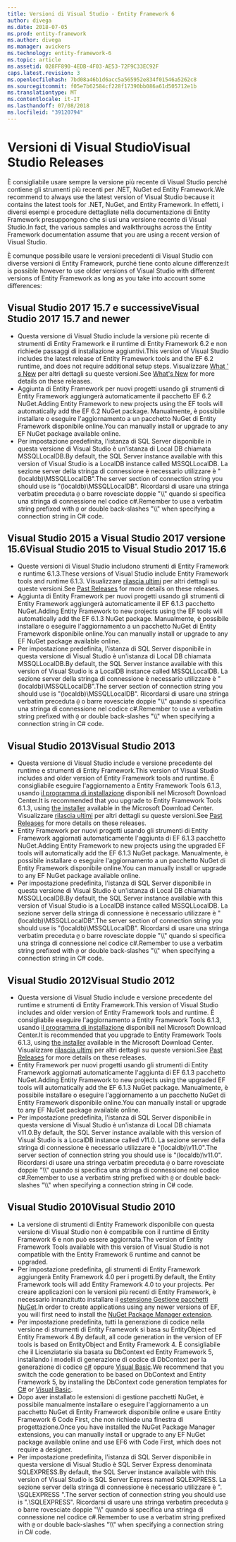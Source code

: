```yaml
---
title: Versioni di Visual Studio - Entity Framework 6
author: divega
ms.date: 2018-07-05
ms.prod: entity-framework
ms.author: divega
ms.manager: avickers
ms.technology: entity-framework-6
ms.topic: article
ms.assetid: 028FF890-4EDB-4F03-AE53-72F9C33EC92F
caps.latest.revision: 3
ms.openlocfilehash: 7bd08a46b1d6acc5a565952e834f01546a5262c8
ms.sourcegitcommit: f05e7b62584cf228f17390bb086a61d505712e1b
ms.translationtype: MT
ms.contentlocale: it-IT
ms.lasthandoff: 07/08/2018
ms.locfileid: "39120794"
---
```

# <a name="visual-studio-releases"></a><span data-ttu-id="4a6c8-102">Versioni di Visual Studio</span><span class="sxs-lookup"><span data-stu-id="4a6c8-102">Visual Studio Releases</span></span>

<span data-ttu-id="4a6c8-103">È consigliabile usare sempre la versione più recente di Visual Studio perché contiene gli strumenti più recenti per .NET, NuGet ed Entity Framework.</span><span class="sxs-lookup"><span data-stu-id="4a6c8-103">We recommend to always use the latest version of Visual Studio because it contains the latest tools for .NET, NuGet, and Entity Framework.</span></span>
<span data-ttu-id="4a6c8-104">In effetti, i diversi esempi e procedure dettagliate nella documentazione di Entity Framework presuppongono che si usi una versione recente di Visual Studio.</span><span class="sxs-lookup"><span data-stu-id="4a6c8-104">In fact, the various samples and walkthroughs across the Entity Framework documentation assume that you are using a recent version of Visual Studio.</span></span>

<span data-ttu-id="4a6c8-105">È comunque possibile usare le versioni precedenti di Visual Studio con diverse versioni di Entity Framework, purché tiene conto alcune differenze:</span><span class="sxs-lookup"><span data-stu-id="4a6c8-105">It is possible however to use older versions of Visual Studio with different versions of Entity Framework as long as you take into account some differences:</span></span>

## <a name="visual-studio-2017-157-and-newer"></a><span data-ttu-id="4a6c8-106">Visual Studio 2017 15.7 e successive</span><span class="sxs-lookup"><span data-stu-id="4a6c8-106">Visual Studio 2017 15.7 and newer</span></span>

- <span data-ttu-id="4a6c8-107">Questa versione di Visual Studio include la versione più recente di strumenti di Entity Framework e il runtime di Entity Framework 6.2 e non richiede passaggi di installazione aggiuntivi.</span><span class="sxs-lookup"><span data-stu-id="4a6c8-107">This version of Visual Studio includes the latest release of Entity Framework tools and the EF 6.2 runtime, and does not require additional setup steps.</span></span>
<span data-ttu-id="4a6c8-108">Visualizzare [What ' s New](~/ef6/what-is-new/index.md) per altri dettagli su queste versioni.</span><span class="sxs-lookup"><span data-stu-id="4a6c8-108">See [What's New](~/ef6/what-is-new/index.md) for more details on these releases.</span></span>
- <span data-ttu-id="4a6c8-109">Aggiunta di Entity Framework per nuovi progetti usando gli strumenti di Entity Framework aggiungerà automaticamente il pacchetto EF 6.2 NuGet.</span><span class="sxs-lookup"><span data-stu-id="4a6c8-109">Adding Entity Framework to new projects using the EF tools will automatically add the EF 6.2 NuGet package.</span></span>
<span data-ttu-id="4a6c8-110">Manualmente, è possibile installare o eseguire l'aggiornamento a un pacchetto NuGet di Entity Framework disponibile online.</span><span class="sxs-lookup"><span data-stu-id="4a6c8-110">You can manually install or upgrade to any EF NuGet package available online.</span></span>
- <span data-ttu-id="4a6c8-111">Per impostazione predefinita, l'istanza di SQL Server disponibile in questa versione di Visual Studio è un'istanza di Local DB chiamata MSSQLLocalDB.</span><span class="sxs-lookup"><span data-stu-id="4a6c8-111">By default, the SQL Server instance available with this version of Visual Studio is a LocalDB instance called MSSQLLocalDB.</span></span>
<span data-ttu-id="4a6c8-112">La sezione server della stringa di connessione è necessario utilizzare è "(localdb)\\MSSQLLocalDB".</span><span class="sxs-lookup"><span data-stu-id="4a6c8-112">The server section of connection string you should use is "(localdb)\\MSSQLLocalDB".</span></span>
<span data-ttu-id="4a6c8-113">Ricordarsi di usare una stringa verbatim preceduta `@` o barre rovesciate doppie "\\\\" quando si specifica una stringa di connessione nel codice c#.</span><span class="sxs-lookup"><span data-stu-id="4a6c8-113">Remember to use a verbatim string prefixed with `@` or double back-slashes "\\\\" when specifying a connection string in C# code.</span></span>  


## <a name="visual-studio-2015-to-visual-studio-2017-156"></a><span data-ttu-id="4a6c8-114">Visual Studio 2015 a Visual Studio 2017 versione 15.6</span><span class="sxs-lookup"><span data-stu-id="4a6c8-114">Visual Studio 2015 to Visual Studio 2017 15.6</span></span>

- <span data-ttu-id="4a6c8-115">Queste versioni di Visual Studio includono strumenti di Entity Framework e runtime 6.1.3.</span><span class="sxs-lookup"><span data-stu-id="4a6c8-115">These versions of Visual Studio include Entity Framework tools and runtime 6.1.3.</span></span>
<span data-ttu-id="4a6c8-116">Visualizzare [rilascia ultimi](~/ef6/what-is-new/past-releases.md#ef-613) per altri dettagli su queste versioni.</span><span class="sxs-lookup"><span data-stu-id="4a6c8-116">See [Past Releases](~/ef6/what-is-new/past-releases.md#ef-613) for more details on these releases.</span></span>
- <span data-ttu-id="4a6c8-117">Aggiunta di Entity Framework per nuovi progetti usando gli strumenti di Entity Framework aggiungerà automaticamente il EF 6.1.3 pacchetto NuGet.</span><span class="sxs-lookup"><span data-stu-id="4a6c8-117">Adding Entity Framework to new projects using the EF tools will automatically add the EF 6.1.3 NuGet package.</span></span>
<span data-ttu-id="4a6c8-118">Manualmente, è possibile installare o eseguire l'aggiornamento a un pacchetto NuGet di Entity Framework disponibile online.</span><span class="sxs-lookup"><span data-stu-id="4a6c8-118">You can manually install or upgrade to any EF NuGet package available online.</span></span>
- <span data-ttu-id="4a6c8-119">Per impostazione predefinita, l'istanza di SQL Server disponibile in questa versione di Visual Studio è un'istanza di Local DB chiamata MSSQLLocalDB.</span><span class="sxs-lookup"><span data-stu-id="4a6c8-119">By default, the SQL Server instance available with this version of Visual Studio is a LocalDB instance called MSSQLLocalDB.</span></span>
<span data-ttu-id="4a6c8-120">La sezione server della stringa di connessione è necessario utilizzare è "(localdb)\\MSSQLLocalDB".</span><span class="sxs-lookup"><span data-stu-id="4a6c8-120">The server section of connection string you should use is "(localdb)\\MSSQLLocalDB".</span></span>
<span data-ttu-id="4a6c8-121">Ricordarsi di usare una stringa verbatim preceduta `@` o barre rovesciate doppie "\\\\" quando si specifica una stringa di connessione nel codice c#.</span><span class="sxs-lookup"><span data-stu-id="4a6c8-121">Remember to use a verbatim string prefixed with `@` or double back-slashes "\\\\" when specifying a connection string in C# code.</span></span>  


## <a name="visual-studio-2013"></a><span data-ttu-id="4a6c8-122">Visual Studio 2013</span><span class="sxs-lookup"><span data-stu-id="4a6c8-122">Visual Studio 2013</span></span>
- <span data-ttu-id="4a6c8-123">Questa versione di Visual Studio include e versione precedente del runtime e strumenti di Entity Framework.</span><span class="sxs-lookup"><span data-stu-id="4a6c8-123">This version of Visual Studio includes and older version of Entity Framework tools and runtime.</span></span>
<span data-ttu-id="4a6c8-124">È consigliabile eseguire l'aggiornamento a Entity Framework Tools 6.1.3, usando [il programma di installazione](https://www.microsoft.com/en-us/download/details.aspx?id=40762) disponibili nel Microsoft Download Center.</span><span class="sxs-lookup"><span data-stu-id="4a6c8-124">It is recommended that you upgrade to Entity Framework Tools 6.1.3, using [the installer](https://www.microsoft.com/en-us/download/details.aspx?id=40762) available in the Microsoft Download Center.</span></span>
<span data-ttu-id="4a6c8-125">Visualizzare [rilascia ultimi](~/ef6/what-is-new/past-releases.md#ef-613) per altri dettagli su queste versioni.</span><span class="sxs-lookup"><span data-stu-id="4a6c8-125">See [Past Releases](~/ef6/what-is-new/past-releases.md#ef-613) for more details on these releases.</span></span>
- <span data-ttu-id="4a6c8-126">Entity Framework per nuovi progetti usando gli strumenti di Entity Framework aggiornati automaticamente l'aggiunta di EF 6.1.3 pacchetto NuGet.</span><span class="sxs-lookup"><span data-stu-id="4a6c8-126">Adding Entity Framework to new projects using the upgraded EF tools will automatically add the EF 6.1.3 NuGet package.</span></span>
<span data-ttu-id="4a6c8-127">Manualmente, è possibile installare o eseguire l'aggiornamento a un pacchetto NuGet di Entity Framework disponibile online.</span><span class="sxs-lookup"><span data-stu-id="4a6c8-127">You can manually install or upgrade to any EF NuGet package available online.</span></span>
- <span data-ttu-id="4a6c8-128">Per impostazione predefinita, l'istanza di SQL Server disponibile in questa versione di Visual Studio è un'istanza di Local DB chiamata MSSQLLocalDB.</span><span class="sxs-lookup"><span data-stu-id="4a6c8-128">By default, the SQL Server instance available with this version of Visual Studio is a LocalDB instance called MSSQLLocalDB.</span></span>
<span data-ttu-id="4a6c8-129">La sezione server della stringa di connessione è necessario utilizzare è "(localdb)\\MSSQLLocalDB".</span><span class="sxs-lookup"><span data-stu-id="4a6c8-129">The server section of connection string you should use is "(localdb)\\MSSQLLocalDB".</span></span>
<span data-ttu-id="4a6c8-130">Ricordarsi di usare una stringa verbatim preceduta `@` o barre rovesciate doppie "\\\\" quando si specifica una stringa di connessione nel codice c#.</span><span class="sxs-lookup"><span data-stu-id="4a6c8-130">Remember to use a verbatim string prefixed with `@` or double back-slashes "\\\\" when specifying a connection string in C# code.</span></span>  

## <a name="visual-studio-2012"></a><span data-ttu-id="4a6c8-131">Visual Studio 2012</span><span class="sxs-lookup"><span data-stu-id="4a6c8-131">Visual Studio 2012</span></span>

- <span data-ttu-id="4a6c8-132">Questa versione di Visual Studio include e versione precedente del runtime e strumenti di Entity Framework.</span><span class="sxs-lookup"><span data-stu-id="4a6c8-132">This version of Visual Studio includes and older version of Entity Framework tools and runtime.</span></span>
<span data-ttu-id="4a6c8-133">È consigliabile eseguire l'aggiornamento a Entity Framework Tools 6.1.3, usando [il programma di installazione](https://www.microsoft.com/en-us/download/details.aspx?id=40762) disponibili nel Microsoft Download Center.</span><span class="sxs-lookup"><span data-stu-id="4a6c8-133">It is recommended that you upgrade to Entity Framework Tools 6.1.3, using [the installer](https://www.microsoft.com/en-us/download/details.aspx?id=40762) available in the Microsoft Download Center.</span></span>
<span data-ttu-id="4a6c8-134">Visualizzare [rilascia ultimi](~/ef6/what-is-new/past-releases.md#ef-613) per altri dettagli su queste versioni.</span><span class="sxs-lookup"><span data-stu-id="4a6c8-134">See [Past Releases](~/ef6/what-is-new/past-releases.md#ef-613) for more details on these releases.</span></span>
- <span data-ttu-id="4a6c8-135">Entity Framework per nuovi progetti usando gli strumenti di Entity Framework aggiornati automaticamente l'aggiunta di EF 6.1.3 pacchetto NuGet.</span><span class="sxs-lookup"><span data-stu-id="4a6c8-135">Adding Entity Framework to new projects using the upgraded EF tools will automatically add the EF 6.1.3 NuGet package.</span></span>
<span data-ttu-id="4a6c8-136">Manualmente, è possibile installare o eseguire l'aggiornamento a un pacchetto NuGet di Entity Framework disponibile online.</span><span class="sxs-lookup"><span data-stu-id="4a6c8-136">You can manually install or upgrade to any EF NuGet package available online.</span></span>
- <span data-ttu-id="4a6c8-137">Per impostazione predefinita, l'istanza di SQL Server disponibile in questa versione di Visual Studio è un'istanza di Local DB chiamata v11.0.</span><span class="sxs-lookup"><span data-stu-id="4a6c8-137">By default, the SQL Server instance available with this version of Visual Studio is a LocalDB instance called v11.0.</span></span>
<span data-ttu-id="4a6c8-138">La sezione server della stringa di connessione è necessario utilizzare è "(localdb)\\v11.0".</span><span class="sxs-lookup"><span data-stu-id="4a6c8-138">The server section of connection string you should use is "(localdb)\\v11.0".</span></span>
<span data-ttu-id="4a6c8-139">Ricordarsi di usare una stringa verbatim preceduta `@` o barre rovesciate doppie "\\\\" quando si specifica una stringa di connessione nel codice c#.</span><span class="sxs-lookup"><span data-stu-id="4a6c8-139">Remember to use a verbatim string prefixed with `@` or double back-slashes "\\\\" when specifying a connection string in C# code.</span></span>  

## <a name="visual-studio-2010"></a><span data-ttu-id="4a6c8-140">Visual Studio 2010</span><span class="sxs-lookup"><span data-stu-id="4a6c8-140">Visual Studio 2010</span></span>

- <span data-ttu-id="4a6c8-141">La versione di strumenti di Entity Framework disponibile con questa versione di Visual Studio non è compatibile con il runtime di Entity Framework 6 e non può essere aggiornata.</span><span class="sxs-lookup"><span data-stu-id="4a6c8-141">The version of Entity Framework Tools available with this version of Visual Studio is not compatible with the Entity Framework 6 runtime and cannot be upgraded.</span></span>
- <span data-ttu-id="4a6c8-142">Per impostazione predefinita, gli strumenti di Entity Framework aggiungerà Entity Framework 4.0 per i progetti.</span><span class="sxs-lookup"><span data-stu-id="4a6c8-142">By default, the Entity Framework tools will add Entity Framework 4.0 to your projects.</span></span>
<span data-ttu-id="4a6c8-143">Per creare applicazioni con le versioni più recenti di Entity Framework, è necessario innanzitutto installare il [estensione Gestione pacchetti NuGet](https://marketplace.visualstudio.com/items?itemName=NuGetTeam.NuGetPackageManager).</span><span class="sxs-lookup"><span data-stu-id="4a6c8-143">In order to create applications using any newer versions of EF, you will first need to install the [NuGet Package Manager extension](https://marketplace.visualstudio.com/items?itemName=NuGetTeam.NuGetPackageManager).</span></span>
- <span data-ttu-id="4a6c8-144">Per impostazione predefinita, tutti la generazione di codice nella versione di strumenti di Entity Framework si basa su EntityObject ed Entity Framework 4.</span><span class="sxs-lookup"><span data-stu-id="4a6c8-144">By default, all code generation in the version of EF tools is based on EntityObject and Entity Framework 4.</span></span>
<span data-ttu-id="4a6c8-145">È consigliabile che il Licenziatario sia basata su DbContext ed Entity Framework 5, installando i modelli di generazione di codice di DbContext per la generazione di codice [c#](https://marketplace.visualstudio.com/items?itemName=EntityFrameworkTeam.EF5xDbContextGeneratorforC) oppure [Visual Basic](https://marketplace.visualstudio.com/items?itemName=EntityFrameworkTeam.EF5xDbContextGeneratorforVBNET).</span><span class="sxs-lookup"><span data-stu-id="4a6c8-145">We recommend that you switch the code generation to be based on DbContext and Entity Framework 5, by installing the DbContext code generation templates for [C#](https://marketplace.visualstudio.com/items?itemName=EntityFrameworkTeam.EF5xDbContextGeneratorforC) or [Visual Basic](https://marketplace.visualstudio.com/items?itemName=EntityFrameworkTeam.EF5xDbContextGeneratorforVBNET).</span></span>
- <span data-ttu-id="4a6c8-146">Dopo aver installato le estensioni di gestione pacchetti NuGet, è possibile manualmente installare o eseguire l'aggiornamento a un pacchetto NuGet di Entity Framework disponibile online e usare Entity Framework 6 Code First, che non richiede una finestra di progettazione.</span><span class="sxs-lookup"><span data-stu-id="4a6c8-146">Once you have installed the NuGet Package Manager extensions, you can manually install or upgrade to any EF NuGet package available online and use EF6 with Code First, which does not require a designer.</span></span>
- <span data-ttu-id="4a6c8-147">Per impostazione predefinita, l'istanza di SQL Server disponibile in questa versione di Visual Studio è SQL Server Express denominata SQLEXPRESS.</span><span class="sxs-lookup"><span data-stu-id="4a6c8-147">By default, the SQL Server instance available with this version of Visual Studio is SQL Server Express named SQLEXPRESS.</span></span>
<span data-ttu-id="4a6c8-148">La sezione server della stringa di connessione è necessario utilizzare è ". \\SQLEXPRESS ".</span><span class="sxs-lookup"><span data-stu-id="4a6c8-148">The server section of connection string you should use is ".\\SQLEXPRESS".</span></span>
<span data-ttu-id="4a6c8-149">Ricordarsi di usare una stringa verbatim preceduta `@` o barre rovesciate doppie "\\\\" quando si specifica una stringa di connessione nel codice c#.</span><span class="sxs-lookup"><span data-stu-id="4a6c8-149">Remember to use a verbatim string prefixed with `@` or double back-slashes "\\\\" when specifying a connection string in C# code.</span></span>
